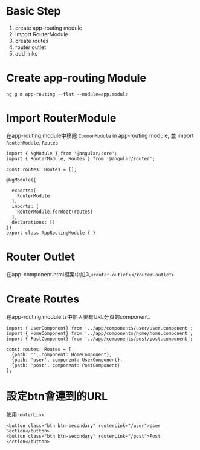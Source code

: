 # Basic Step
1. create app-routing module
2. import RouterModule
3. create routes
4. router outlet
5. add links

# Create app-routing Module
`ng g m app-routing --flat --module=app.module`

# Import RouterModule
在app-routing.module中移除 `CommonModule` in app-routing module, 
並 import `RouterModule`, `Routes`
```
import { NgModule } from '@angular/core';
import { RouterModule, Routes } from '@angular/router';

const routes: Routes = [];

@NgModule({

  exports:[
    RouterModule
  ],
  imports: [
    RouterModule.forRoot(routes)
  ],
  declarations: []
})
export class AppRoutingModule { }
```

# Router Outlet
在app-component.html檔案中加入`<router-outlet></router-outlet>`

# Create Routes
在app-routing.module.ts中加入要有URL分頁的component。
```
import { UserComponent} from '../app/components/user/user.component';
import { HomeComponent} from '../app/components/home/home.component';
import { PostComponent} from '../app/components/post/post.component';

const routes: Routes = [
  {path: '', component: HomeComponent},
  {path: 'user', component: UserComponent},
  {path: 'post', component: PostComponent}
];
```

# 設定btn會連到的URL
使用`routerLink`
```
<button class="btn btn-secondary" routerLink="/user">User Section</button>
<button class="btn btn-secondary" routerLink="/post">Post Section</button>
```


